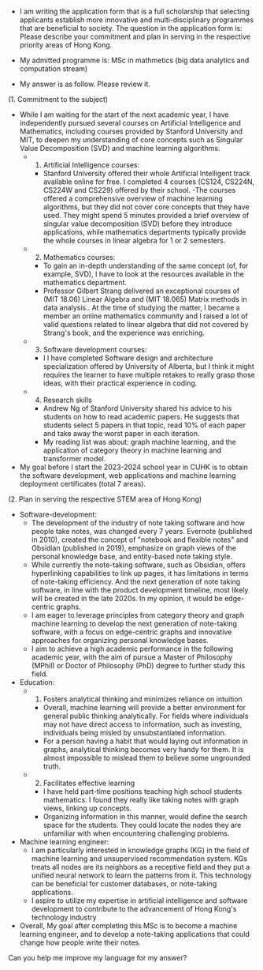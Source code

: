- I am writing the application form that is a full scholarship that selecting applicants establish more innovative and multi-disciplinary programmes that are beneficial to society. The question in the application form is: Please describe your commitment and plan in serving in the respective priority areas of Hong Kong.
- My admitted programme is: MSc in mathmetics (big data analytics and computation stream)

- My answer is as follow. Please review it. 

(1. Commitment to the subject)
- While I am waiting for the start of the next academic year, I have independently pursued several courses on Artificial Intelligence and Mathematics, including courses provided by Stanford University and MIT, to deepen my understanding of core concepts such as Singular Value Decomposition (SVD) and machine learning algorithms.
	- 1. Artificial Intelligence courses: 
		- Stanford University offered their whole Artificial Intelligent track available online for free. I completed 4 courses (CS124, CS224N, CS224W and CS229) offered by their school. 
		-The courses offered a comprehensive overview of machine learning algorithms, but they did not cover core concepts that they have used. They might spend 5 minutes provided a brief overview of singular value decomposition (SVD) before they introduce applications, while mathematics departments typically provide the whole courses in linear algebra for 1 or 2 semesters. 
	- 2. Mathematics courses: 
		- To gain an in-depth understanding of the same concept (of, for example, SVD), I have to look at the resources available in the mathematics department.
		- Professor Gilbert Strang delivered an exceptional courses of (MIT 18.06) Linear Algebra and (MIT 18.065) Matrix methods in data analysis.. At the time of studying the matter, I became a member an online mathematics community and I raised a lot of valid questions related to linear algebra that did not covered by Strang's book, and the experience was enriching.
	- 3. Software development courses:
		- I I have completed Software design and architecture specialization offered by University of Alberta, but I think it might requires the learner to have multiple retakes to really grasp those ideas, with their practical experience in coding.
	- 4. Research skills 
		- Andrew Ng of Stanford University shared his advice to his students on how to read academic papers. He suggests that students select 5 papers in that topic, read 10% of each paper and take away the worst paper in each iteration.
		- My reading list was about: graph machine learning, and the application of category theory in machine learning and transformer model. 
- My goal before I start the 2023-2024 school year in CUHK is to obtain the software development, web applications and machine learning deployment certificates (total 7 areas).

(2. Plan in serving the respective STEM area of Hong Kong)
- Software-development:
	- The development of the industry of note taking software and how people take notes, was changed every 7 years. Evernote (published in 2010), created the concept of "notebook and flexible notes" and Obsidian (published in 2019), emphasize on graph views of the personal knowledge base, and entity-based note taking style. 
	- While currently the note-taking software, such as Obsidian, offers hyperlinking capabilities to link up pages, it has limitations in terms of note-taking efficiency. And the next generation of note taking software, in line with the product development timeline, most likely will be created in the late 2020s. In my opinion, it would be edge-centric graphs. 
	- I am eager to leverage principles from category theory and graph machine learning to develop the next generation of note-taking software, with a focus on edge-centric graphs and innovative approaches for organizing personal knowledge bases.
	- I aim to achieve a high academic performance in the following academic year, with the aim of pursue a Master of Philosophy (MPhil) or Doctor of Philosophy (PhD) degree to further study this field.
- Education: 
	- 1. Fosters analytical thinking and minimizes reliance on intuition
		- Overall, machine learning will provide a better environment for general public thinking analytically. For fields where individuals may not have direct access to information, such as investing, individuals being misled by unsubstantiated information. 
		- For a person having a habit that would laying out information in graphs, analytical thinking becomes very handy for them. It is almost impossible to mislead them to believe some ungrounded truth.
	- 2. Facilitates effective learning
		- I have held part-time positions teaching high school students mathematics. I found they really like taking notes with graph views, linking up concepts. 
		- Organizing information in this manner, would define the search space for the students. They could locate the nodes they are unfamiliar with when encountering challenging problems. 
- Machine learning engineer:
	- I am particularly interested in knowledge graphs (KG) in the field of machine learning and unsupervised recommendation system. KGs treats all nodes are its neighbors as a receptive field and they put a unified neural network to learn the patterns from it. This technology can be beneficial for customer databases, or note-taking applications.  
	- I aspire to utilize my expertise in artificial intelligence and software development to contribute to the advancement of Hong Kong's technology industry
- Overall, My goal after completing this MSc is to become a machine learning engineer, and to develop a note-taking applications that could change how people write their notes.  



Can you help me improve my language for my answer?




